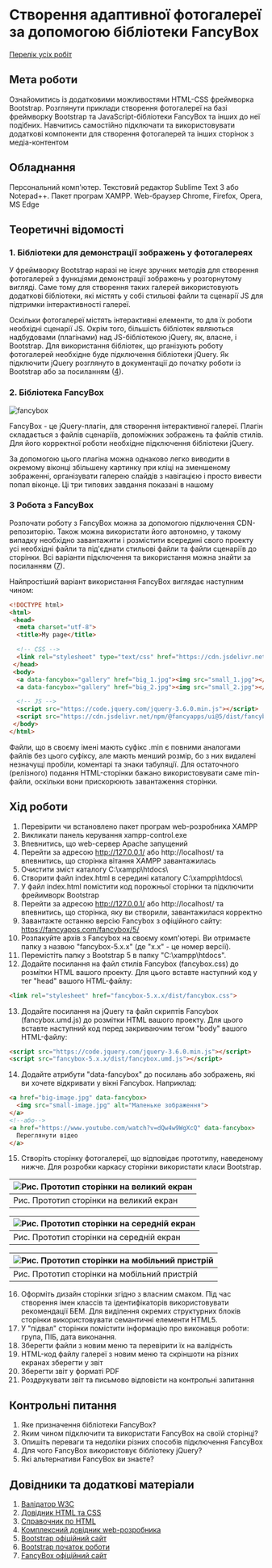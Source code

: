 # Створення адаптивної фотогалереї за допомогою бібліотеки FancyBox

[Перелік усіх робіт](../README.md)

## Мета роботи

Ознайомитись із додатковими можливостями HTML-CSS фреймворка Bootstrap. Розглянути приклади створення фотогалереї на базі фреймворку Bootstrap та JavaScript-бібліотеки FancyBox та інших до неї подібних. Навчитись самостійно підключати та використовувати додаткові компоненти для створення фотогалерей та інших сторінок з медіа-контентом

## Обладнання

Персональний комп'ютер. Текстовий редактор Sublime Text 3 або Notepad++. Пакет програм XAMPP. Web-браузер Chrome, Firefox, Opera, MS Edge

## Теоретичні відомості

### 1. Бібліотеки для демонстрації зображень у фотогалереях

У фреймворку Bootstrap наразі не існує зручних методів для створення фотогалерей з функціями демонстрації зображень у розгорнутому вигляді. Саме тому для створення таких галерей використовують додаткові бібліотеки, які містять у собі стильові файли та сценарії JS для підтримки інтерактивності галереї.

Оскільки фотогалереї містять інтерактивні елементи, то для їх роботи необхідні сценарії JS. Окрім того, більшість бібліотек являються надбудовами (плагінами) над JS-бібліотекою jQuery, як, власне, і Bootstrap. Для використання бібліотек, що рганізують роботу фотогалерей необхідне буде підключення бібліотеки jQuery. Як підключити jQuery розглянуто в документації до початку роботи із Bootstrap або за посиланням ([4](https://www.w3schools.com)).

### 2. Бібліотека FancyBox

![fancybox](img/010.png)

FancyBox - це jQuery-плагін, для створення інтерактивної галереї. Плагін складається з файлів сценаріїв, допоміжних зображень та файлів стилів. Для його корректної роботи необхідне підключення бібліотеки jQuery.

За допомогою цього плагіна можна однаково легко виводити в окремому віконці збільшену картинку при кліці на зменшеному зображенні, організувати галерею слайдів з навігацією і просто вивести попап віконце. Ці три типових завдання показані в нашому

### 3 Робота з FancyBox

Розпочати роботу з FancyBox можна за допомогою підключення CDN-репозиторію. Також можна використати його автономно, у такому випадку необхідно завантажити і розмістити всередині свого проекту усі необхідні файли та під'єднати стильові файли та файли сценаріїв до сторінки. Всі варіанти підключення та використання можна знайти за посиланням ([7](https://fancyapps.com/fancybox/5/)).

Найпростіший варіант використання FancyBox виглядає наступним чином:
```html
<!DOCTYPE html>
<html>
 <head>
  <meta charset="utf-8">
  <title>My page</title>

  <!-- CSS -->
  <link rel="stylesheet" type="text/css" href="https://cdn.jsdelivr.net/npm/@fancyapps/ui@5/dist/fancybox.css">
 </head>
 <body>
  <a data-fancybox="gallery" href="big_1.jpg"><img src="small_1.jpg"></a>
  <a data-fancybox="gallery" href="big_2.jpg"><img src="small_2.jpg"></a>

  <!-- JS -->
  <script src="https://code.jquery.com/jquery-3.6.0.min.js"></script>
  <script src="https://cdn.jsdelivr.net/npm/@fancyapps/ui@5/dist/fancybox.umd.js"></script>
 </body>
</html>
```
Файли, що в своєму імені мають суфікс .min є повними аналогами файлів без цього суфіксу, але мають менший розмір, бо з них видалені незначущі пробіли, коментарі та знаки табуляції. Для остаточного (релізного) подання HTML-сторінки бажано використовувати саме min-файли, оскільки вони прискорюють завантаження сторінки.

## Хід роботи

1. Перевірити чи встановлено пакет програм web-розробника XAMPP
2. Викликати панель керування xampp-control.exe
3. Впевнитись, що web-сервер Apache запущений
4. Перейти за адресою http://127.0.0.1/ або http://localhost/ та впевнитись, що сторінка вітання XAMPP завантажилась
5. Очистити зміст каталогу C:\xampp\htdocs\
6. Створити файл index.html в середині каталогу C:\xampp\htdocs\
7. У файл index.html помістити код порожньої сторінки та підключити фрейимворк Bootstrap
8. Перейти за адресою http://127.0.0.1/ або http://localhost/ та впевнитись, що сторінка, яку ви створили, завантажилася корректно
9. Завантажте останню версію Fancybox з офіційного сайту: https://fancyapps.com/fancybox/5/
10. Розпакуйте архів з Fancybox на своєму комп'ютері. Ви отримаєте папку з назвою "fancybox-5.x.x" (де "x.x" - це номер версії).
11. Перемістіть папку з Bootstrap 5 в папку "C:\xampp\htdocs\".
12. Додайте посилання на файл стилів Fancybox (fancybox.css) до розмітки HTML вашого проекту. Для цього вставте наступний код у тег "head" вашого HTML-файлу:
```html
<link rel="stylesheet" href="fancybox-5.x.x/dist/fancybox.css">
```
13. Додайте посилання на jQuery та файл скриптів Fancybox (fancybox.umd.js) до розмітки HTML вашого проекту. Для цього вставте наступний код перед закриваючим тегом "body" вашого HTML-файлу:
```html
<script src="https://code.jquery.com/jquery-3.6.0.min.js"></script>
<script src="fancybox-5.x.x/dist/fancybox.umd.js"></script>
```
14. Додайте атрибути "data-fancybox" до посилань або зображень, які ви хочете відкривати у вікні Fancybox. Наприклад:
```html
<a href="big-image.jpg" data-fancybox>
  <img src="small-image.jpg" alt="Маленьке зображення">
</a>
<!--або-->
<a href="https://www.youtube.com/watch?v=dQw4w9WgXcQ" data-fancybox>
  Переглянути відео
</a>
```
15. Створіть сторінку фотогалереї, що відповідає прототипу, наведеному нижче. Для розробки каркасу сторінки використати класи Bootstrap.

|![Рис. Прототип сторінки на великий екран](img/100.png)|
|:--------------------------------------------------------|
| Рис. Прототип сторінки на великий екран |

|![Рис. Прототип сторінки на середній екран](img/100.png)|
|:---------------------------------------------------------|
| Рис. Прототип сторінки на середній екран |

|![Рис. Прототип сторінки на мобільний пристрій](img/120.png)|
|:-------------------------------------------------------------|
| Рис. Прототип сторінки на мобільний пристрій |

16. Оформіть дизайн сторінки згідно з власним смаком. Під час створення імен классів та ідентифікаторів використовувати рекомендації БЕМ. Для виділення окремих структурних блоків сторінки використовувати семантичні елементи HTML5.
17. У "підвал" сторінки помістити інформацію про виконавця роботи: група, ПІБ, дата виконання.
18. Зберегти файли з новим меню та перевірити їх на валідність
19. HTML-код файлу галереї з новим меню та скріншоти на різних екранах зберегти у звіт
20. Зберегти звіт у форматі PDF
21. Роздрукувати звіт та письмово відповісти на контрольні запитання

## Контрольні питання

1. Яке призначення бібліотеки FancyBox?
2. Яким чином підключити та використати FancyBox на своїй сторінці?
3. Опишіть переваги та недоліки різних способів підключення FancyBox
4. Для чого FancyBox використовує бібліотеку jQuery?
5. Які альтернативи FancyBox ви знаєте?

## Довідники та додаткові матеріали

1. [Валідатор W3C](https://validator.w3.org)
2. [Довідник HTML та CSS](https://css.in.ua)
3. [Справочник по HTML](http://htmlbook.ru)
4. [Комплексний довідник web-розробника](https://www.w3schools.com)
5. [Bootstrap офіційний сайт](https://getbootstrap.com)
6. [Bootstrap початок роботи](https://getbootstrap.com/docs/4.4/getting-started/introduction/)
7. [FancyBox офіційний сайт](https://fancyapps.com/fancybox/5/)
